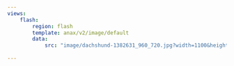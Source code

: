 ```yaml
---
views:
    flash:
        region: flash
        template: anax/v2/image/default
        data:
            src: "image/dachshund-1382631_960_720.jpg?width=1100&height=280&crop-to-fit&area=0,0,30,0"
            
---
```

